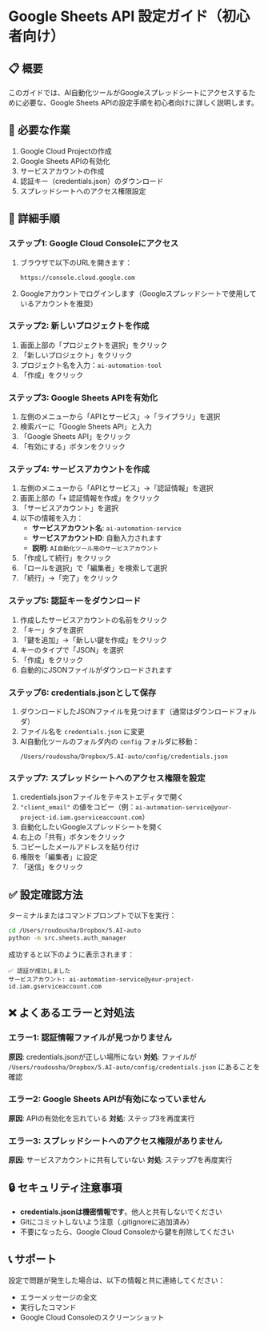 # Google Sheets API 設定ガイド（初心者向け）

## 📋 概要

このガイドでは、AI自動化ツールがGoogleスプレッドシートにアクセスするために必要な、Google Sheets APIの設定手順を初心者向けに詳しく説明します。

## 🎯 必要な作業

1. Google Cloud Projectの作成
2. Google Sheets APIの有効化
3. サービスアカウントの作成
4. 認証キー（credentials.json）のダウンロード
5. スプレッドシートへのアクセス権限設定

## 📝 詳細手順

### ステップ1: Google Cloud Consoleにアクセス

1. ブラウザで以下のURLを開きます：
   ```
   https://console.cloud.google.com
   ```

2. Googleアカウントでログインします（Googleスプレッドシートで使用しているアカウントを推奨）

### ステップ2: 新しいプロジェクトを作成

1. 画面上部の「プロジェクトを選択」をクリック
2. 「新しいプロジェクト」をクリック
3. プロジェクト名を入力：`ai-automation-tool`
4. 「作成」をクリック

### ステップ3: Google Sheets APIを有効化

1. 左側のメニューから「APIとサービス」→「ライブラリ」を選択
2. 検索バーに「Google Sheets API」と入力
3. 「Google Sheets API」をクリック
4. 「有効にする」ボタンをクリック

### ステップ4: サービスアカウントを作成

1. 左側のメニューから「APIとサービス」→「認証情報」を選択
2. 画面上部の「+ 認証情報を作成」をクリック
3. 「サービスアカウント」を選択
4. 以下の情報を入力：
   - **サービスアカウント名**: `ai-automation-service`
   - **サービスアカウントID**: 自動入力されます
   - **説明**: `AI自動化ツール用のサービスアカウント`
5. 「作成して続行」をクリック
6. 「ロールを選択」で「編集者」を検索して選択
7. 「続行」→「完了」をクリック

### ステップ5: 認証キーをダウンロード

1. 作成したサービスアカウントの名前をクリック
2. 「キー」タブを選択
3. 「鍵を追加」→「新しい鍵を作成」をクリック
4. キーのタイプで「JSON」を選択
5. 「作成」をクリック
6. 自動的にJSONファイルがダウンロードされます

### ステップ6: credentials.jsonとして保存

1. ダウンロードしたJSONファイルを見つけます（通常はダウンロードフォルダ）
2. ファイル名を `credentials.json` に変更
3. AI自動化ツールのフォルダ内の `config` フォルダに移動：
   ```
   /Users/roudousha/Dropbox/5.AI-auto/config/credentials.json
   ```

### ステップ7: スプレッドシートへのアクセス権限を設定

1. credentials.jsonファイルをテキストエディタで開く
2. `"client_email"` の値をコピー（例：`ai-automation-service@your-project-id.iam.gserviceaccount.com`）
3. 自動化したいGoogleスプレッドシートを開く
4. 右上の「共有」ボタンをクリック
5. コピーしたメールアドレスを貼り付け
6. 権限を「編集者」に設定
7. 「送信」をクリック

## ✅ 設定確認方法

ターミナルまたはコマンドプロンプトで以下を実行：

```bash
cd /Users/roudousha/Dropbox/5.AI-auto
python -m src.sheets.auth_manager
```

成功すると以下のように表示されます：
```
✅ 認証が成功しました
サービスアカウント: ai-automation-service@your-project-id.iam.gserviceaccount.com
```

## ❌ よくあるエラーと対処法

### エラー1: 認証情報ファイルが見つかりません
**原因**: credentials.jsonが正しい場所にない
**対処**: ファイルが `/Users/roudousha/Dropbox/5.AI-auto/config/credentials.json` にあることを確認

### エラー2: Google Sheets APIが有効になっていません
**原因**: APIの有効化を忘れている
**対処**: ステップ3を再度実行

### エラー3: スプレッドシートへのアクセス権限がありません
**原因**: サービスアカウントに共有していない
**対処**: ステップ7を再度実行

## 🔒 セキュリティ注意事項

- **credentials.jsonは機密情報です**。他人と共有しないでください
- Gitにコミットしないよう注意（.gitignoreに追加済み）
- 不要になったら、Google Cloud Consoleから鍵を削除してください

## 📞 サポート

設定で問題が発生した場合は、以下の情報と共に連絡してください：
- エラーメッセージの全文
- 実行したコマンド
- Google Cloud Consoleのスクリーンショット